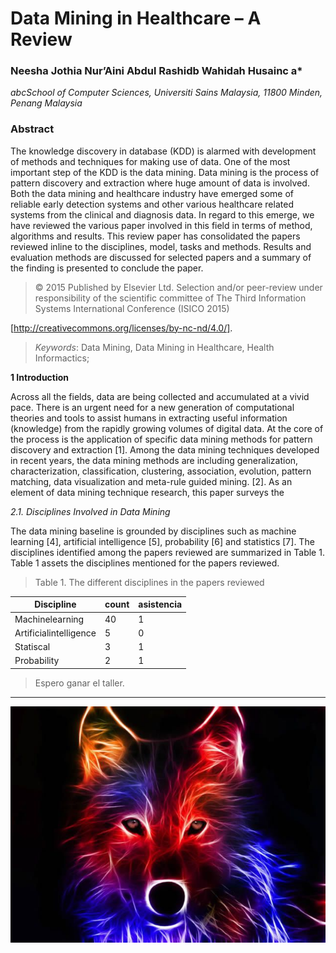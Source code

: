 
# **Data Mining in Healthcare – A Review**
### Neesha Jothia Nur’Aini Abdul Rashidb Wahidah Husainc a*

*abcSchool of Computer Sciences, Universiti Sains Malaysia, 11800 Minden, Penang Malaysia* 

### **Abstract**
The knowledge discovery in database (KDD) is alarmed with development of methods and techniques for
making use of data. One of the most important step of the KDD is the data mining. Data mining is the
process of pattern discovery and extraction where huge amount of data is involved. Both the data mining
and healthcare industry have emerged some of reliable early detection systems and other various
healthcare related systems from the clinical and diagnosis data. In regard to this emerge, we have
reviewed the various paper involved in this field in terms of method, algorithms and results. This review
paper has consolidated the papers reviewed inline to the disciplines, model, tasks and methods. Results
and evaluation methods are discussed for selected papers and a summary of the finding is presented to
conclude the paper.

 > © 2015 Published by Elsevier Ltd. Selection and/or peer-review under responsibility of the scientific
committee of The Third Information Systems International Conference (ISICO 2015)


[http://creativecommons.org/licenses/by-nc-nd/4.0/].

> *Keywords*: Data Mining, Data Mining in Healthcare, Health Informactics; 


**1 Introduction**

Across all the fields, data are being collected and accumulated at a vivid pace. There is an urgent need
for a new generation of computational theories and tools to assist humans in extracting useful information
(knowledge) from the rapidly growing volumes of digital data. At the core of the process is the
application of specific data mining methods for pattern discovery and extraction [1]. Among the data
mining techniques developed in recent years, the data mining methods are including generalization,
characterization, classification, clustering, association, evolution, pattern matching, data visualization and
meta-rule guided mining. [2]. As an element of data mining technique research, this paper surveys the 


*2.1. Disciplines Involved in Data Mining*

The data mining baseline is grounded by disciplines such as machine learning [4], artificial
intelligence [5], probability [6] and statistics [7]. The disciplines identified among the papers reviewed
are summarized in Table 1. Table 1 assets the disciplines mentioned for the papers reviewed. 

> Table 1. The different disciplines in the papers reviewed 


Discipline | count | asistencia
--- | --- | ---
Machinelearning|40|1
Artificialintelligence|5|0
Statiscal|3|1
Probability|2|1



> Espero ganar el taller.
---

![](imagen.jpg)

